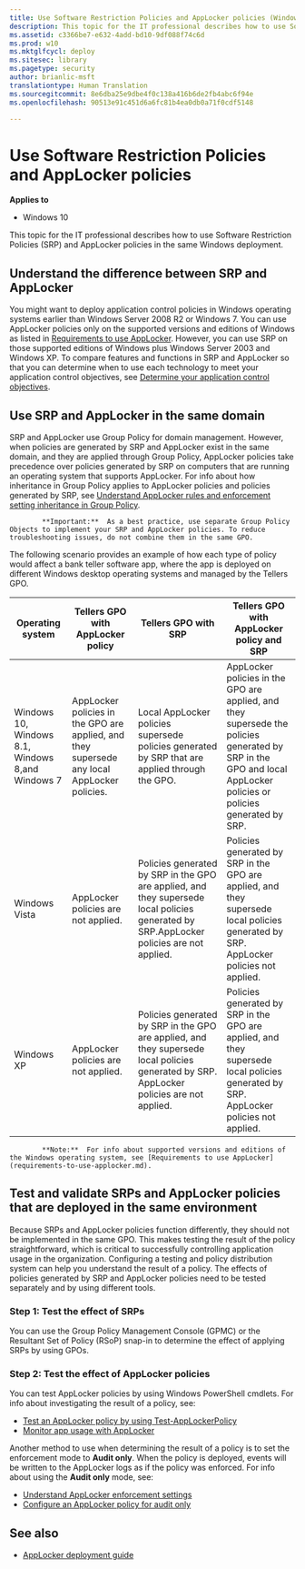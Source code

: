```yaml
---
title: Use Software Restriction Policies and AppLocker policies (Windows 10)
description: This topic for the IT professional describes how to use Software Restriction Policies (SRP) and AppLocker policies in the same Windows deployment.
ms.assetid: c3366be7-e632-4add-bd10-9df088f74c6d
ms.prod: w10
ms.mktglfcycl: deploy
ms.sitesec: library
ms.pagetype: security
author: brianlic-msft
translationtype: Human Translation
ms.sourcegitcommit: 8e6dba25e9dbe4f0c138a416b6de2fb4abc6f94e
ms.openlocfilehash: 90513e91c451d6a6fc81b4ea0db0a71f0cdf5148

---
```


# Use Software Restriction Policies and AppLocker policies

**Applies to**
-   Windows 10

This topic for the IT professional describes how to use Software Restriction Policies (SRP) and AppLocker policies in the same Windows deployment.

## Understand the difference between SRP and AppLocker

You might want to deploy application control policies in Windows operating systems earlier than Windows Server 2008 R2 or Windows 7. You can use AppLocker policies only on the supported versions and editions of Windows as listed in [Requirements to use AppLocker](requirements-to-use-applocker.md). However, you can use SRP on those supported editions of Windows plus Windows Server 2003 and Windows XP. To compare features and functions in SRP and AppLocker so that you can determine when to use each technology to meet your application control objectives, see [Determine your application control objectives](determine-your-application-control-objectives.md).

## Use SRP and AppLocker in the same domain

SRP and AppLocker use Group Policy for domain management. However, when policies are generated by SRP and AppLocker exist in the same domain, and they are applied through Group Policy, AppLocker policies take precedence over policies generated by SRP on computers that are running an operating system that supports AppLocker. For info about how inheritance in Group Policy applies to AppLocker policies and policies generated by SRP, see [Understand AppLocker rules and enforcement setting inheritance in Group Policy](understand-applocker-rules-and-enforcement-setting-inheritance-in-group-policy.md).

>
            **Important:**  As a best practice, use separate Group Policy Objects to implement your SRP and AppLocker policies. To reduce troubleshooting issues, do not combine them in the same GPO.
 
The following scenario provides an example of how each type of policy would affect a bank teller software app, where the app is deployed on different Windows desktop operating systems and managed by the Tellers GPO.

| Operating system | Tellers GPO with AppLocker policy | Tellers GPO with SRP | Tellers GPO with AppLocker policy and SRP |
| - | - | - | - |
| Windows 10, Windows 8.1, Windows 8,and Windows 7 | AppLocker policies in the GPO are applied, and they supersede any local AppLocker policies.| Local AppLocker policies supersede policies generated by SRP that are applied through the GPO. | AppLocker policies in the GPO are applied, and they supersede the policies generated by SRP in the GPO and local AppLocker policies or policies generated by SRP.| 
| Windows Vista| AppLocker policies are not applied.| Policies generated by SRP in the GPO are applied, and they supersede local policies generated by SRP.AppLocker policies are not applied.| Policies generated by SRP in the GPO are applied, and they supersede local policies generated by SRP. AppLocker policies not applied.| 
| Windows XP| AppLocker policies are not applied.| Policies generated by SRP in the GPO are applied, and they supersede local policies generated by SRP. AppLocker policies are not applied.| Policies generated by SRP in the GPO are applied, and they supersede local policies generated by SRP. AppLocker policies not applied.| 
 
>
            **Note:**  For info about supported versions and editions of the Windows operating system, see [Requirements to use AppLocker](requirements-to-use-applocker.md).
 
## Test and validate SRPs and AppLocker policies that are deployed in the same environment

Because SRPs and AppLocker policies function differently, they should not be implemented in the same GPO. This makes testing the result of the policy straightforward, which is critical to successfully controlling application usage in the organization. Configuring a testing and policy distribution system can help you understand the result of a policy. The effects of policies generated by SRP and AppLocker policies need to be tested separately and by using different tools.

### Step 1: Test the effect of SRPs

You can use the Group Policy Management Console (GPMC) or the Resultant Set of Policy (RSoP) snap-in to determine the effect of applying SRPs by using GPOs.

### Step 2: Test the effect of AppLocker policies

You can test AppLocker policies by using Windows PowerShell cmdlets. For info about investigating the result of a policy, see:

-   [Test an AppLocker policy by using Test-AppLockerPolicy](test-an-applocker-policy-by-using-test-applockerpolicy.md)
-   [Monitor app usage with AppLocker](monitor-application-usage-with-applocker.md)

Another method to use when determining the result of a policy is to set the enforcement mode to **Audit only**. When the policy is deployed, events will be written to the AppLocker logs as if the policy was enforced. For info about using the **Audit only** mode, see:

- [Understand AppLocker enforcement settings](understand-applocker-enforcement-settings.md)
- [Configure an AppLocker policy for audit only](configure-an-applocker-policy-for-audit-only.md)

## See also

- [AppLocker deployment guide](applocker-policies-deployment-guide.md)



<!--HONumber=Jun16_HO4-->


